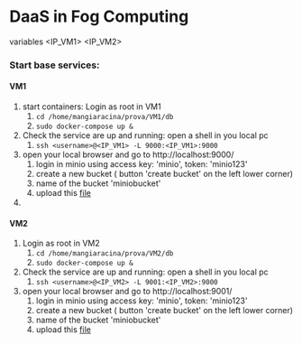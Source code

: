 # DaaS in Fog Computing



variables
<username>
<IP_VM1>
<IP_VM2>

### Start base services:

#### VM1
1. start containers: Login as root in VM1
   1. `cd /home/mangiaracina/prova/VM1/db`
   2. `sudo docker-compose up &`
2. Check the service are up and running: open a shell in you local pc
   1. `ssh <username>@<IP_VM1> -L 9000:<IP_VM1>:9000`
3. open your local browser and go to http://localhost:9000/
   1. login in minio using access key: 'minio', token: 'minio123'
   2. create a new bucket ( button 'create bucket' on the left lower corner)
   3. name of the bucket 'miniobucket'
   4. upload this [file ](https://github.com/MattiaSalnitri/DaaSinFogComputing/blob/main/Test%20source/Resources/file1.json)
4. 



#### VM2
1. Login as root in VM2
   1. `cd /home/mangiaracina/prova/VM2/db`
   2. `sudo docker-compose up &`
2. Check the service are up and running: open a shell in you local pc
   1. `ssh <username>@<IP_VM2> -L 9001:<IP_VM2>:9000`
3. open your local browser and go to http://localhost:9001/
   1. login in minio using access key: 'minio', token: 'minio123'
   2. create a new bucket ( button 'create bucket' on the left lower corner)
   3. name of the bucket 'miniobucket'
   4. upload this [file ](https://github.com/MattiaSalnitri/DaaSinFogComputing/blob/main/Test%20source/Resources/file1.json)


